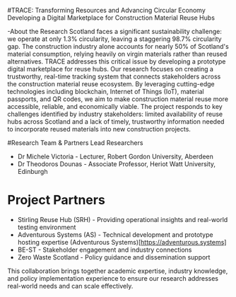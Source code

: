 #TRACE: Transforming Resources and Advancing Circular Economy
Developing a Digital Marketplace for Construction Material Reuse Hubs

-About the Research
Scotland faces a significant sustainability challenge: we operate at only 1.3% circularity, leaving a staggering 98.7% circularity gap. The construction industry alone accounts for nearly 50% of Scotland's material consumption, relying heavily on virgin materials rather than reused alternatives.
TRACE addresses this critical issue by developing a prototype digital marketplace for reuse hubs. Our research focuses on creating a trustworthy, real-time tracking system that connects stakeholders across the construction material reuse ecosystem. By leveraging cutting-edge technologies including blockchain, Internet of Things (IoT), material passports, and QR codes, we aim to make construction material reuse more accessible, reliable, and economically viable.
The project responds to key challenges identified by industry stakeholders: limited availability of reuse hubs across Scotland and a lack of timely, trustworthy information needed to incorporate reused materials into new construction projects.

#Research Team & Partners
Lead Researchers

- Dr Michele Victoria - Lecturer, Robert Gordon University, Aberdeen
- Dr Theodoros Dounas - Associate Professor, Heriot Watt University, Edinburgh

# Project Partners

- Stirling Reuse Hub (SRH) - Providing operational insights and real-world testing environment
- Adventurous Systems (AS) - Technical development and prototype hosting expertise (Adventurous Systems)[https://adventurous.systems]
- BE-ST - Stakeholder engagement and industry connections
- Zero Waste Scotland - Policy guidance and dissemination support

This collaboration brings together academic expertise, industry knowledge, and policy implementation experience to ensure our research addresses real-world needs and can scale effectively.
